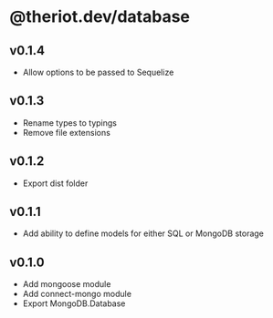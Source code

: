 # @theriot.dev/database

## v0.1.4

- Allow options to be passed to Sequelize

## v0.1.3

- Rename types to typings
- Remove file extensions

## v0.1.2

- Export dist folder

## v0.1.1

- Add ability to define models for either SQL or MongoDB storage

## v0.1.0

- Add mongoose module
- Add connect-mongo module
- Export MongoDB.Database
